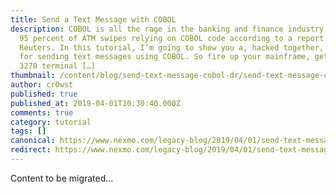```yaml
---
title: Send a Text Message with COBOL
description: COBOL is all the rage in the banking and finance industry with over
  95 percent of ATM swipes relying on COBOL code according to a report by
  Reuters. In this tutorial, I’m going to show you a, hacked together, method
  for sending text messages using COBOL. So fire up your mainframe, get your
  3270 terminal […]
thumbnail: /content/blog/send-text-message-cobol-dr/send-text-message-cobol-feature.png
author: cr0wst
published: true
published_at: 2019-04-01T10:30:40.000Z
comments: true
category: tutorial
tags: []
canonical: https://www.nexmo.com/legacy-blog/2019/04/01/send-text-message-cobol-dr
redirect: https://www.nexmo.com/legacy-blog/2019/04/01/send-text-message-cobol-dr
---
```


Content to be migrated...
